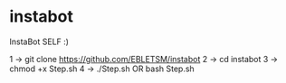 # instabot
InstaBot SELF :)

1 -> git clone https://github.com/EBLETSM/instabot
2 -> cd instabot
3 -> chmod +x Step.sh
4 -> ./Step.sh OR bash Step.sh
